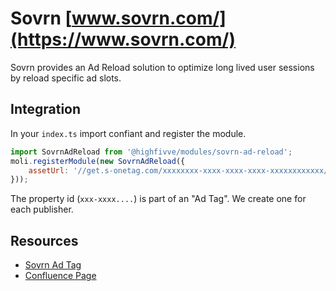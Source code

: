 # Sovrn [www.sovrn.com/](https://www.sovrn.com/)

Sovrn provides an Ad Reload solution to optimize long lived user sessions by reload
specific ad slots.

## Integration

In your `index.ts` import confiant and register the module.

```js
import SovrnAdReload from '@highfivve/modules/sovrn-ad-reload';
moli.registerModule(new SovrnAdReload({
    assetUrl: '//get.s-onetag.com/xxxxxxxx-xxxx-xxxx-xxxx-xxxxxxxxxxxx/tag.min.js'
}));
```

The property id (`xxx-xxxx....`) is part of an "Ad Tag". We create one for each publisher.

## Resources

- [Sovrn Ad Tag](https://meridian.sovrn.com/#adtags/connect_tags)
- [Confluence Page](https://confluence.gutefrage.net/display/DEV/Sovrn)
